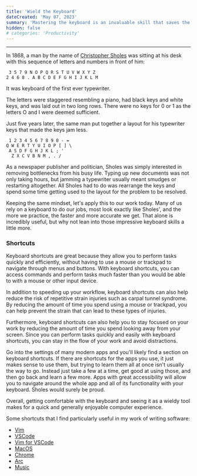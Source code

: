 ```yaml
---
title: 'Wield the Keyboard'
dateCreated: 'May 07, 2023'
summary: 'Mastering the keyboard is an invaluable skill that saves the most valuable currency...time.'
hidden: false
# categories: 'Productivity'
---
```


---

In 1868, a man by the name of [Christopher Sholes](https://en.wikipedia.org/wiki/Christopher_Latham_Sholes) was sitting at his desk with this sequence of letters and numbers in front of him:

```
 3 5 7 9 N O P Q R S T U V W X Y Z
2 4 6 8 . A B C D E F G H I J K L M

```

It was keyboard of the first ever typewriter.

The letters were staggered resembling a piano, had black keys and white keys, and was laid out in two long rows. There were no keys for 0 or 1 as the letters O and I were deemed sufficient.

Just five years later, the same man put together a layout for his typewriter keys that made the keys jam less.

```
 1 2 3 4 5 6 7 8 9 0 - =
Q W E R T Y U I O P [ ] \
 A S D F G H J K L ; '
  Z X C V B N M , . /

```

As a newspaper publisher and politician, Sholes was simply interested in removing bottlenecks from his busy life. Typing up new documents was not only taking hours, but jamming a typewriter usually meant smudges or restarting altogether. All Sholes had to do was rearrange the keys and spend some time getting used to the layout for the problem to be resolved.

Keeping the same mindset, let's apply this to our work today. Many of us rely on a keyboard to do our jobs, most look exactly like Sholes', and the more we practice, the faster and more accurate we get. That alone is incredibly useful, but why not lean into those impressive keyboard skills a little more.

### Shortcuts

Keyboard shortcuts are great because they allow you to perform tasks quickly and efficiently, without having to use a mouse or trackpad to navigate through menus and buttons. With keyboard shortcuts, you can access commands and perform tasks much faster than you would be able to with a mouse or other input device.

In addition to speeding up your workflow, keyboard shortcuts can also help reduce the risk of repetitive strain injuries such as carpal tunnel syndrome. By reducing the amount of time you spend using a mouse or trackpad, you can help prevent the strain that can lead to these types of injuries.

Furthermore, keyboard shortcuts can also help you to stay focused on your work by reducing the amount of time you spend looking away from your screen. Since you can perform tasks quickly and easily with keyboard shortcuts, you can stay in the flow of your work and avoid distractions.

Go into the settings of many modern apps and you'll likely find a section on keyboard shortcuts. If there are shortcuts for the apps you use, it just makes sense to use them, but trying to learn them all at once isn't usually the way to go. Instead just take a few at a time, get good at using those, and then go back and learn a few more. Apps with great accessibility will allow you to navigate around the whole app and all of its functionality with your keyboard. Sholes would surely be proud.

Overall, getting comfortable with the keyboard and seeing it as a wieldy tool makes for a quick and generally enjoyable computer experience.

Some shortcuts that I find particularly useful in my work of writing software:

- [Vim](https://gist.github.com/tuxfight3r/0dca25825d9f2608714b)
- [VSCode](https://code.visualstudio.com/docs/getstarted/keybindings)
- [Vim for VSCode](https://marketplace.visualstudio.com/items?itemName=vscodevim.vim)
- [MacOS](https://support.apple.com/en-us/HT201236)
- [Chrome](https://support.google.com/chrome/answer/157179?hl=en&co=GENIE.Platform%3DDesktop#zippy=)
- [Arc](https://www.hongkiat.com/blog/arc-browser-keyboard-shortcuts/)
- [Music](https://support.apple.com/guide/music/keyboard-shortcuts-mus1019/mac)

